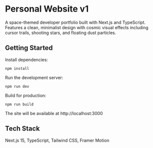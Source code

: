 # Personal Website v1

A space-themed developer portfolio built with Next.js and TypeScript. Features a clean, minimalist design with cosmic visual effects including cursor trails, shooting stars, and floating dust particles.

## Getting Started

Install dependencies:
```
npm install
```

Run the development server:
```
npm run dev
```

Build for production:
```
npm run build
```

The site will be available at http://localhost:3000

## Tech Stack

Next.js 15, TypeScript, Tailwind CSS, Framer Motion

